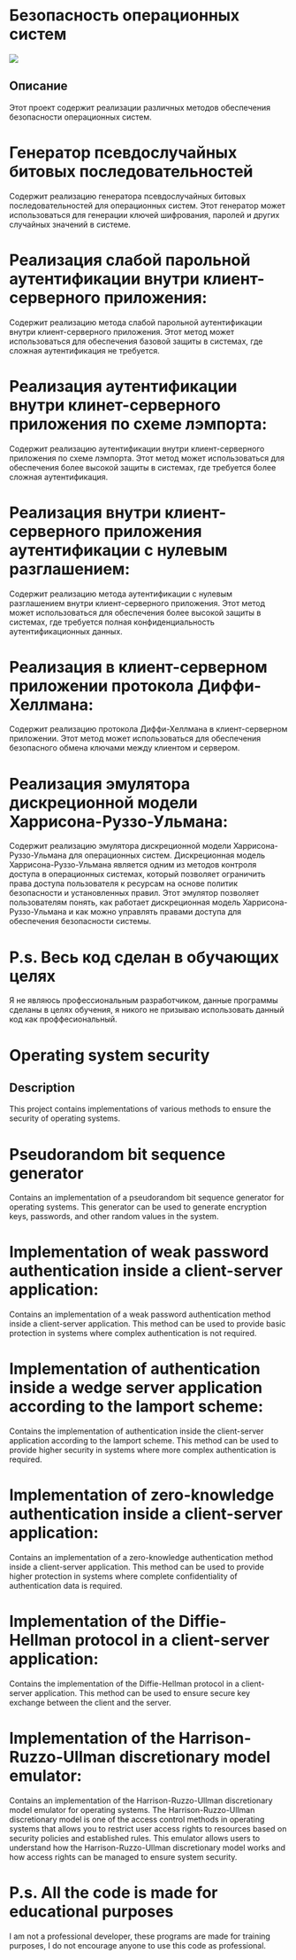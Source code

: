 # Безопасность операционных систем
<a href="https://codeclimate.com/github/NevermoreKatana/Operating-system-security/maintainability"><img src="https://api.codeclimate.com/v1/badges/c4a6dc8125d033de2747/maintainability" /></a>
## Описание
Этот проект содержит реализации различных методов обеспечения безопасности операционных систем.


# Генератор псевдослучайных битовых последовательностей
Содержит реализацию генератора псевдослучайных битовых последовательностей для операционных систем. Этот генератор может использоваться для генерации ключей шифрования, паролей и других случайных значений в системе.

# Реализация слабой парольной аутентификации внутри клиент-серверного приложения:
Содержит реализацию метода слабой парольной аутентификации внутри клиент-серверного приложения. Этот метод может использоваться для обеспечения базовой защиты в системах, где сложная аутентификация не требуется.

# Реализация аутентификации внутри клинет-серверного приложения по схеме лэмпорта: 
Содержит реализацию аутентификации внутри клиент-серверного приложения по схеме лэмпорта. Этот метод может использоваться для обеспечения более высокой защиты в системах, где требуется более сложная аутентификация.

# Реализация внутри клиент-серверного приложения аутентификации с нулевым разглашением: 
Содержит реализацию метода аутентификации с нулевым разглашением внутри клиент-серверного приложения. Этот метод может использоваться для обеспечения более высокой защиты в системах, где требуется полная конфиденциальность аутентификационных данных.

# Реализация в клиент-серверном приложении протокола Диффи-Хеллмана:
Содержит реализацию протокола Диффи-Хеллмана в клиент-серверном приложении. Этот метод может использоваться для обеспечения безопасного обмена ключами между клиентом и сервером.

# Реализация эмулятора дискреционной модели Харрисона-Руззо-Ульмана: 
Содержит реализацию эмулятора дискреционной модели Харрисона-Руззо-Ульмана для операционных систем. Дискреционная модель Харрисона-Руззо-Ульмана является одним из методов контроля доступа в операционных системах, который позволяет ограничить права доступа пользователя к ресурсам на основе политик безопасности и установленных правил. Этот эмулятор позволяет пользователям понять, как работает дискреционная модель Харрисона-Руззо-Ульмана и как можно управлять правами доступа для обеспечения безопасности системы.

# P.s. Весь код сделан в обучающих целях
Я не являюсь профессиональным разработчиком, данные программы сделаны в целях обучения, я никого не призываю использовать данный код как проффесиональный.

# Operating system security

## Description
This project contains implementations of various methods to ensure the security of operating systems.


# Pseudorandom bit sequence generator
Contains an implementation of a pseudorandom bit sequence generator for operating systems. This generator can be used to generate encryption keys, passwords, and other random values in the system.

# Implementation of weak password authentication inside a client-server application:
Contains an implementation of a weak password authentication method inside a client-server application. This method can be used to provide basic protection in systems where complex authentication is not required.

# Implementation of authentication inside a wedge server application according to the lamport scheme: 
Contains the implementation of authentication inside the client-server application according to the lamport scheme. This method can be used to provide higher security in systems where more complex authentication is required.

# Implementation of zero-knowledge authentication inside a client-server application: 
Contains an implementation of a zero-knowledge authentication method inside a client-server application. This method can be used to provide higher protection in systems where complete confidentiality of authentication data is required.

# Implementation of the Diffie-Hellman protocol in a client-server application:
Contains the implementation of the Diffie-Hellman protocol in a client-server application. This method can be used to ensure secure key exchange between the client and the server.

# Implementation of the Harrison-Ruzzo-Ullman discretionary model emulator: 
Contains an implementation of the Harrison-Ruzzo-Ullman discretionary model emulator for operating systems. The Harrison-Ruzzo-Ullman discretionary model is one of the access control methods in operating systems that allows you to restrict user access rights to resources based on security policies and established rules. This emulator allows users to understand how the Harrison-Ruzzo-Ullman discretionary model works and how access rights can be managed to ensure system security.

# P.s. All the code is made for educational purposes
I am not a professional developer, these programs are made for training purposes, I do not encourage anyone to use this code as professional.
